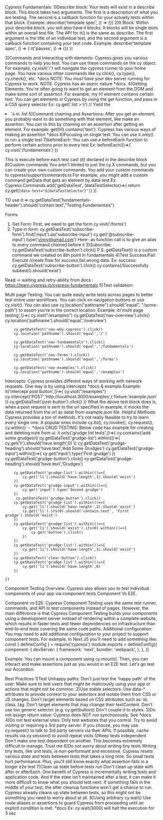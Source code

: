 Cypress 
Fundamentals:
1)Describe block: Your tests will exist in a describe block. This block takes two arguments. The first is a description of what you are testing. The second is a callback function for your actually tests within that block.
Example: describe('template spec', () => {})
2)It Block: Within your describe block, you will also have it blocks. It blocks will be single tests within an overall test file. The API for it() is the same as describe. The first argument is the title of an individual test, and the second argument is a callback function containing your test code.
Example: describe('template spec', () => {
  it('passes', () => {})
})

3)Commands and Interacting with elements: Cypress gives you various commands to help you test. You can use these commands on the cy object. For example, cy.visit('/') will navigate the cypress runner to your home page. You have various other commands like cy.click(), cy.type(), cy.check(), etc. *docs NOTE: You must have your dev server running for Cypress to work. NOTE: Cypress has an async nature *docs.
4)Getting Elements: You're often going to want to get an element from the DOM and make some sort of assertion. For example, my h1 element contains certain text. You can get elements in Cypress by using the get function, and pass in a CSS query selector
Ex: cy.get('.list > li') // Yield the <li>'s in .list
5)Command chaining and Assertions: After you get an element, you probably want to do something with that element, like make an assertion. You can to this by chaining on an assertion after getting an element. For example: get(h1).contains('text'). Cypress has various ways of making an assertion *docs
6)Focusing on single test:
You can use it.only() to run a single test
7)beforeEach:
You can use a beforeEach function to perform certain actions prior to every test
Ex: beforeEach(()=>{
    cy.visit('/fundamentals')
  })

This is execute before each test cast (it) declared in the describe block
8)Custom commands
You aren't limited to just the cy.X commands, but you can create your own custom commands. You add your custom commands to cypress/support/commands.ts For example, you might add a custom command getData that gets an element by data-test
Ex: Cypress.Commands.add('getDataTest', (dataTestSelector)=>{
    return cy.get(`[data-test="${dataTestSelector}"]`)
})

TO use it:=>    cy.getDataTest('fundamentals-header').should('contain.text',"Testing Fundamentals")


Forms
1)	Get Form:
First, we need to get the form
        cy.visit('/forms')
2)	Type in form:
 cy.getDataTest('subscribe-form').find('input').as('subscribe-input')
        cy.get('@subscribe-input').type('vinny@gmail.com')
Here- as function call is to give an alias to every command chained before it
3)Subscribe:
        cy.getDataTest('subscribe-button').click()
P.S: getDataTest() is a custom command we created on 8th point in fundamentals
4)Test Success/Fail:
Execute /create flow for success,fail,wrong data.
Ex: success:
 cy.getDataTest('subscribe-button').click()
        cy.contains(/Successfully subbed/i).should('exist')

Read:-> waiting and retry-ability from docs : https://learn.cypress.io/cypress-fundamentals
5)Test validation:


Multi page Testing:
You can quite easily write tests across pages to better test entire user workflows. You can click on navigation buttons or use cy.visit(). You can also use cy.location("pathname").should("equal", "/some-path") to assert you're in the correct location.
Example:
it('multi page testing',()=>{
	  cy.visit("/examples")	
        cy.getDataTest('nav-overview').click()
        cy.location('pathname').should('equal','/overview')

        cy.getDataTest('nav-why-cypress').click()
        cy.location('pathname').should('equal','/')

        cy.getDataTest('nav-fundamentals').click()
        cy.location('pathname').should('equal','/fundamentals')

        cy.getDataTest('nav-forms').click()
        cy.location('pathname').should('equal','/forms')

        cy.getDataTest('nav-examples').click()
        cy.location('pathname').should('equal','/examples')


Intercepts:
Cypress provides different ways of working with network requests. One way is by using intercepts *docs & example
Example:
 it('intercept post button',()=>{
	  cy.visit("/examples")	
        cy.intercept('POST','http://localhost:3000/examples',{
            fixture:'example.json'
        })
        cy.getDataTest('post-button').click()
    })
What the above test block does is, when a post request is sent to the url specified in example, it mocks the data returned from the url as datat from example.json file.
Helpful Methods:
Cypress provides a ton of methods. It's not really feasible to try to learn every single one. A popular ones include cy.its(), cy.invoke(), cy.request(), cy.within() -- *docs
CRUD TESTING: Below code has example for creating and deleting note from ui.
it.only('grudge list tests',()=>{
        cy.contains(/add some grudges/i)
        cy.getDataTest('grudge-list').within(()=>{
            cy.get('li').should('have.length',0)
        })
        cy.getDataTest('grudge-heading').should('have.text','Add Some Grudges')
        cy.getDataTest('grudge-input').within(()=>{
            cy.get('input').type('First grudge')
        })
         cy.getDataTest('grudge-button').click()
         cy.getDataTest('grudge-heading').should('have.text','Grudges')

        cy.getDataTest('grudge-list').within(()=>{
            cy.get('li').should('have.length',1).should('exist')
        })
        cy.getDataTest('grudge-input').within(()=>{
            cy.get('input').type('Second grudge')
        })
         cy.getDataTest('grudge-button').click()
        cy.getDataTest('grudge-list').within(()=>{
            cy.get('li').should('have.length',2).should('exist')
            cy.get('li').its(0).should('contain.text', 'First grudge').should('exist')
        })
        cy.getDataTest('grudge-list').within(()=>{
            cy.get('li').should('exist').its(0).within(()=>{
                cy.get('button').click()
            })
        })
        cy.getDataTest('grudge-list').within(()=>{
            cy.get('li').should('have.length',1).should('exist')
        })
        cy.getDataTest('clear-button').click()
        cy.getDataTest('grudge-list').within(()=>{
            cy.get('li').should('have.length',0)
        })
    
    })


Component Testing
Overview:
Cypress also allows you to test individual components of your app via component tests
Component Vs E2E.

Component vs E2E:
Cypress Component Testing uses the same test runner, commands, and API to test components instead of pages. However, the main difference is that Cypress Component Testing builds your components using a development server instead of rendering within a complete website, which results in faster tests and fewer dependencies on infrastructure than end-to-end tests covering the same code paths.
Additional configuration:
You may need to add additional configuration to your project to support component tests. For example, In Next JS you'll need to add something like: const { defineConfig } = require('cypress') module.exports = defineConfig({ component: { devServer: { framework: 'next', bundler: 'webpack', }, }, })

Example:
You can mount a component using cy.mount(). Then, you can interact and make assertions just as you would in an E2E test. Let's go test our Accordion.

Best Practices
1)Test Unhappy paths:
Don't just test the 'happy path' of the user. Make sure to test users that might be maliciously using your app or actions that might not be common.
2)Use stable selectors:
Use data-* attributes to provide context to your selectors and isolate them from CSS or JS changes. Don't target elements based on CSS attributes such as: id, class, tag. Don't target elements that may change their textContent. Don't use too generic selector (e.g. cy.get(button)) Don't couple it to styles.
3)Do not assign return value:
Cypress does NOT run synchonously. See *docs
4)Do not test external sites:
Only test websites that you control. Try to avoid visiting or requiring a 3rd party server. If you choose, you may use cy.request() to talk to 3rd party servers via their APIs. If possible, cache results via cy.session() to avoid repeat visits
5)Keep tests independent
Don't make one test dependent on another. This becomes extremely difficult to manage. Trust me
6)Do not worry about writing tiny tests
Writing tiny tests, like unit tests, is non-performant and excessive. Cypress resets various state and tests between tests that takes a long time. So small tests hurt performance. Plus, you'll still know exactly what assertion fails in a longer e2e test
7)Clean up state before tests run
Don't clean up state with after or afterEach. One benefit of Cypress is incrementally writing tests and application code. And if the state isn't maintained after a test, it can make it more difficult to know what you should test next. If something fails in the middle of your test, the after cleanup functions won't get a chance to run. Cypress already cleans up state between tests, so this might not be something you need to worry about at all.
8)Using arbitrary cy.wait()
Use route aliases or assertions to guard Cypress from proceeding until an explicit condition is met. *docs
Ex: cy.wait(3000) will halt the execution for 3 sec











